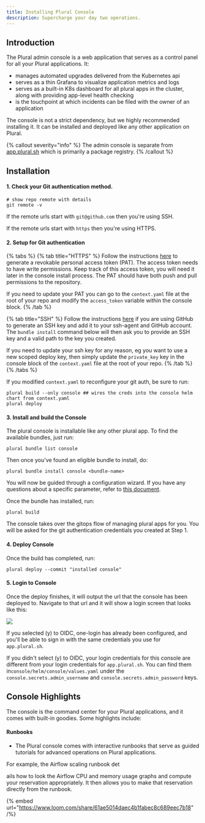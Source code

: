 ```yaml
---
title: Installing Plural Console
description: Supercharge your day two operations.
---
```


## Introduction

The Plural admin console is a web application that serves as a control panel for all your Plural applications. It:

* manages automated upgrades delivered from the Kubernetes api
* serves as a thin Grafana to visualize application metrics and logs
* serves as a built-in K8s dashboard for all plural apps in the cluster, along with providing app-level health checking
* is the touchpoint at which incidents can be filed with the owner of an application

The console is not a strict dependency, but we highly recommended installing it. It can be installed and deployed like any other application on Plural.

{% callout severity="info" %}
The admin console is separate from [app.plural.sh](https://app.plural.sh) which is primarily a package registry.
{% /callout %}

## Installation

#### 1. Check your Git authentication method.

```
# show repo remote with details
git remote -v
```

If the remote urls start with `git@github.com` then you're using SSH.

If the remote urls start with `https` then you're using HTTPS.

#### 2. Setup for Git authentication

{% tabs %}
{% tab title="HTTPS" %}
Follow the instructions [here](https://docs.github.com/en/github/authenticating-to-github/keeping-your-account-and-data-secure/creating-a-personal-access-token) to generate a revokable personal access token (PAT). The access token needs to have write permissions. Keep track of this access token, you will need it later in the console install process.  The PAT should have both push and pull permissions to the repository.

If you need to update your PAT you can go to the `context.yaml` file at the root of your repo and modify the `access_token` variable within the console block.
{% /tab %}

{% tab title="SSH" %}
Follow the instructions [here](https://docs.github.com/en/github/authenticating-to-github/connecting-to-github-with-ssh/generating-a-new-ssh-key-and-adding-it-to-the-ssh-agent) if you are using GitHub to generate an SSH key and add it to your ssh-agent and GitHub account.  The `bundle install` command below will then ask you to provide an SSH key and a valid path to the key you created.

If you need to update your ssh key for any reason, eg you want to use a new scoped deploy key, then simply update the `private_key` key in the console block of the `context.yaml` file at the root of your repo. 
{% /tab %}
{% /tabs %}

If you modified `context.yaml` to reconfigure your git auth, be sure to run:

```
plural build --only console ## wires the creds into the console helm chart from context.yaml
plural deploy
```

#### 3. Install and build the Console

The plural console is installable like any other plural app. To find the available bundles, just run:

```
plural bundle list console
```

Then once you've found an eligible bundle to install, do:

```
plural bundle install console <bundle-name>
```

You will now be guided through a configuration wizard. If you have any questions about a specific parameter, refer to [this document](/repositories/console).

Once the bundle has installed, run:

```
plural build
```

The console takes over the gitops flow of managing plural apps for you. You will be asked for the git authentication credentials you created at Step 1.

#### 4. Deploy Console

Once the build has completed, run:

```
plural deploy --commit "installed console"
```

#### 5. Login to Console

Once the deploy finishes, it will output the url that the console has been deployed to. Navigate to that url and it will show a login screen that looks like this:

![](</assets/Screen Shot 2021-08-19 at 3.54.54 PM.png>)

If you selected (y) to OIDC, one-login has already been configured, and you'll be able to sign in with the same credentials you use for `app.plural.sh`.

If you didn't select (y) to OIDC, your login credentials for this console are different from your login credentials for `app.plural.sh`. You can find them in`console/helm/console/values.yaml` under the `console.secrets.admin_username` and `console.secrets.admin_password` keys.

## Console Highlights

The console is the command center for your Plural applications, and it comes with built-in goodies. Some highlights include:

#### Runbooks

* The Plural console comes with interactive runbooks that serve as guided tutorials for advanced operations on Plural applications.

For example, the Airflow scaling runbook det

ails how to look the Airflow CPU and memory usage graphs and compute your reservation appropriately. It then allows you to make that reservation directly from the runbook.

{% embed url="https://www.loom.com/share/61ae5014daec4b1fabec8c689eec7b18" /%}
